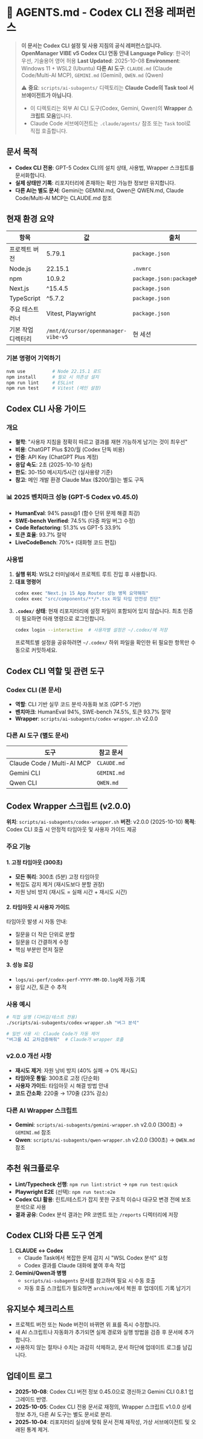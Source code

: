 <!--
Codex configuration reference for OpenManager VIBE v5
Maintained for active Codex CLI usage in WSL2
-->

# 🤖 AGENTS.md - Codex CLI 전용 레퍼런스

> **이 문서는 Codex CLI 설정 및 사용 지침의 공식 레퍼런스입니다.**
> **OpenManager VIBE v5 Codex CLI 연동 안내**
> **Language Policy**: 한국어 우선, 기술용어 영어 허용
> **Last Updated**: 2025-10-08
> **Environment**: Windows 11 + WSL2 (Ubuntu)
> **다른 AI 도구**: `CLAUDE.md` (Claude Code/Multi-AI MCP), `GEMINI.md` (Gemini), `QWEN.md` (Qwen)
>
> ⚠️ **중요**: `scripts/ai-subagents/` 디렉토리는 **Claude Code의 Task tool 서브에이전트가 아닙니다**.
> - 이 디렉토리는 외부 AI CLI 도구(Codex, Gemini, Qwen)의 **Wrapper 스크립트 모음**입니다.
> - Claude Code 서브에이전트는 `.claude/agents/` 참조 또는 `Task` tool로 직접 호출합니다.

## 문서 목적
- **Codex CLI 전용**: GPT-5 Codex CLI의 설치 상태, 사용법, Wrapper 스크립트를 문서화합니다.
- **실제 상태만 기록**: 리포지터리에 존재하는 확인 가능한 정보만 유지합니다.
- **다른 AI는 별도 문서**: Gemini는 GEMINI.md, Qwen은 QWEN.md, Claude Code/Multi-AI MCP는 CLAUDE.md 참조

## 현재 환경 요약
| 항목 | 값 | 출처 |
| --- | --- | --- |
| 프로젝트 버전 | 5.79.1 | `package.json` |
| Node.js | 22.15.1 | `.nvmrc` |
| npm | 10.9.2 | `package.json:packageManager` |
| Next.js | ^15.4.5 | `package.json` |
| TypeScript | ^5.7.2 | `package.json` |
| 주요 테스트 러너 | Vitest, Playwright | `package.json` |
| 기본 작업 디렉터리 | `/mnt/d/cursor/openmanager-vibe-v5` | 현 세션 |

### 기본 명령어 기억하기
```bash
nvm use          # Node 22.15.1 로드
npm install      # 필요 시 의존성 설치
npm run lint     # ESLint
npm run test     # Vitest (메인 설정)
```

## Codex CLI 사용 가이드

### 개요
- **철학**: "사용자 지침을 정확히 따르고 결과를 재현 가능하게 남기는 것이 최우선"
- **비용**: ChatGPT Plus $20/월 (Codex 단독 비용)
- **인증**: API Key (ChatGPT Plus 계정)
- **응답 속도**: 2초 (2025-10-10 실측)
- **한도**: 30-150 메시지/5시간 (실사용량 기준)
- **참고**: 메인 개발 환경 Claude Max ($200/월)는 별도 구독

### 📊 2025 벤치마크 성능 (GPT-5 Codex v0.45.0)
- **HumanEval**: 94% pass@1 (함수 단위 문제 해결 최강)
- **SWE-bench Verified**: 74.5% (다중 파일 버그 수정)
- **Code Refactoring**: 51.3% vs GPT-5 33.9%
- **토큰 효율**: 93.7% 절약
- **LiveCodeBench**: 70%+ (대화형 코드 편집)

### 사용법
1. **실행 위치**: WSL2 터미널에서 프로젝트 루트 진입 후 사용합니다.
2. **대표 명령어**
   ```bash
   codex exec "Next.js 15 App Router 성능 병목 요약해줘"
   codex exec "src/components/**/*.tsx 파일 타입 안전성 진단"
   ```
3. **`.codex/` 상태**: 현재 리포지터리에 설정 파일이 포함되어 있지 않습니다. 최초 인증이 필요하면 아래 명령으로 로그인합니다.
   ```bash
   codex login --interactive  # 사용자별 설정은 ~/.codex/에 저장
   ```
   프로젝트별 설정을 공유하려면 `~/.codex/` 하위 파일을 확인한 뒤 필요한 항목만 수동으로 커밋하세요.

## Codex CLI 역할 및 관련 도구

### Codex CLI (본 문서)
- **역할**: CLI 기반 실무 코드 분석·자동화 보조 (GPT-5 기반)
- **벤치마크**: HumanEval 94%, SWE-bench 74.5%, 토큰 93.7% 절약
- **Wrapper**: `scripts/ai-subagents/codex-wrapper.sh` v2.0.0

### 다른 AI 도구 (별도 문서)
| 도구 | 참고 문서 |
| --- | --- |
| Claude Code / Multi-AI MCP | `CLAUDE.md` |
| Gemini CLI | `GEMINI.md` |
| Qwen CLI | `QWEN.md` |

## Codex Wrapper 스크립트 (v2.0.0)

**위치**: `scripts/ai-subagents/codex-wrapper.sh`
**버전**: v2.0.0 (2025-10-10)
**목적**: Codex CLI 호출 시 안정적 타임아웃 및 사용자 가이드 제공

### 주요 기능

#### 1. 고정 타임아웃 (300초)
- **모든 쿼리**: 300초 (5분) 고정 타임아웃
- 복잡도 감지 제거 (재시도보다 분할 권장)
- 자원 낭비 방지 (재시도 = 실패 시간 + 재시도 시간)

#### 2. 타임아웃 시 사용자 가이드
타임아웃 발생 시 자동 안내:
- 질문을 더 작은 단위로 분할
- 질문을 더 간결하게 수정
- 핵심 부분만 먼저 질문

#### 3. 성능 로깅
- `logs/ai-perf/codex-perf-YYYY-MM-DD.log`에 자동 기록
- 응답 시간, 토큰 수 추적

### 사용 예시
```bash
# 직접 실행 (디버깅/테스트 전용)
./scripts/ai-subagents/codex-wrapper.sh "버그 분석"

# 일반 사용 시: Claude Code가 자동 제어
"버그를 AI 교차검증해줘"  # Claude가 wrapper 호출
```

### v2.0.0 개선 사항
- **재시도 제거**: 자원 낭비 방지 (40% 실패 → 0% 재시도)
- **타임아웃 통일**: 300초로 고정 (단순화)
- **사용자 가이드**: 타임아웃 시 해결 방법 안내
- **코드 간소화**: 220줄 → 170줄 (23% 감소)

### 다른 AI Wrapper 스크립트
- **Gemini**: `scripts/ai-subagents/gemini-wrapper.sh` v2.0.0 (300초) → `GEMINI.md` 참조
- **Qwen**: `scripts/ai-subagents/qwen-wrapper.sh` v2.0.0 (300초) → `QWEN.md` 참조

## 추천 워크플로우
- **Lint/Typecheck 선행**: `npm run lint:strict` → `npm run test:quick`
- **Playwright E2E** (선택): `npm run test:e2e`
- **Codex CLI 활용**: 린트/테스트가 잡지 못한 구조적 이슈나 대규모 변경 전에 보조 분석으로 사용
- **결과 공유**: Codex 분석 결과는 PR 코멘트 또는 `/reports` 디렉터리에 저장

## Codex CLI와 다른 도구 연계
1. **CLAUDE ↔ Codex**
   - Claude Task에서 복잡한 문제 감지 시 "WSL Codex 분석" 요청
   - Codex 결과를 Claude 대화에 붙여 후속 작업
2. **Gemini/Qwen과 병행**
   - `scripts/ai-subagents` 문서를 참고하여 필요 시 수동 호출
   - 자동 호출 스크립트가 필요하면 `archive/`에서 복원 후 업데이트 기록 남기기

## 유지보수 체크리스트
- 프로젝트 버전 또는 Node 버전이 바뀌면 위 표를 즉시 수정합니다.
- 새 AI 스크립트나 자동화가 추가되면 실제 경로와 실행 방법을 검증 후 문서에 추가합니다.
- 사용하지 않는 절차나 수치는 과감히 삭제하고, 문서 하단에 업데이트 로그를 남깁니다.

## 업데이트 로그
- **2025-10-08**: Codex CLI 버전 정보 0.45.0으로 갱신하고 Gemini CLI 0.8.1 업그레이드 반영.
- **2025-10-05**: Codex CLI 전용 문서로 재정의, Wrapper 스크립트 v1.0.0 상세 정보 추가, 다른 AI 도구는 별도 문서로 분리.
- **2025-10-04**: 리포지터리 실상에 맞춰 문서 전체 재작성, 가상 서브에이전트 및 오래된 통계 제거.

